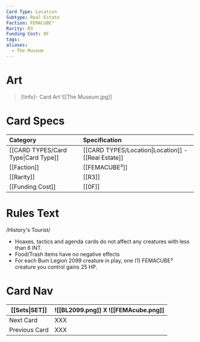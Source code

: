 ```yaml
---
Card Type: Location
Subtype: Real Estate
Faction: FEMACUBE³
Rarity: R3
Funding Cost: 0F
tags: 
aliases:
  - The Museum
---
```

# Art

> [!info]- Card Art
> ![[The Museum.jpg]]

# Card Specs

| Category | Specification| 
| :--- | :--- |
| [[CARD TYPES/Card Type\|Card Type]] | [[CARD TYPES/Location\|Location]] - [[Real Estate]] |  
| [[Faction]] | [[FEMACUBE³]] |  
| [[Rarity]] | [[R3]] |  
| [[Funding Cost]] | [[0F]] | 

# Rules Text  

/History's Tourist/ 
- Hoaxes, tactics and agenda cards do not affect any creatures with less than 6 INT.
- Food/Trash items have no negative effects
- For each Bum Legion 2099 creature in play, one (1) FEMACUBE³ creature you control gains 25 HP.


# Card Nav

| [[Sets\|SET]] |  ![[BL2099.png]] 𐌢 ![[FEMAcube.png]] |
| ------------- | ------------------------------ |
| Next Card     | XXX |
| Previous Card | XXX |



